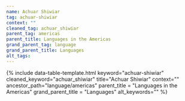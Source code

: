 ```yaml
---
name: Achuar Shiwiar
tag: achuar-shiwiar
context: ""
cleaned_tag: achuar_shiwiar
parent_tag: americas
parent_title: Languages in the Americas
grand_parent_tag: language
grand_parent_title: Languages
alt_tags: 
---
```


{% include data-table-template.html 
  keyword="achuar-shiwiar" 
  cleaned_keyword="achuar_shiwiar" 
  title="Achuar Shiwiar"
  context=""
  ancestor_path="language/americas" 
  parent_title = "Languages in the Americas"
  grand_parent_title = "Languages"
  alt_keywords=""
%}

